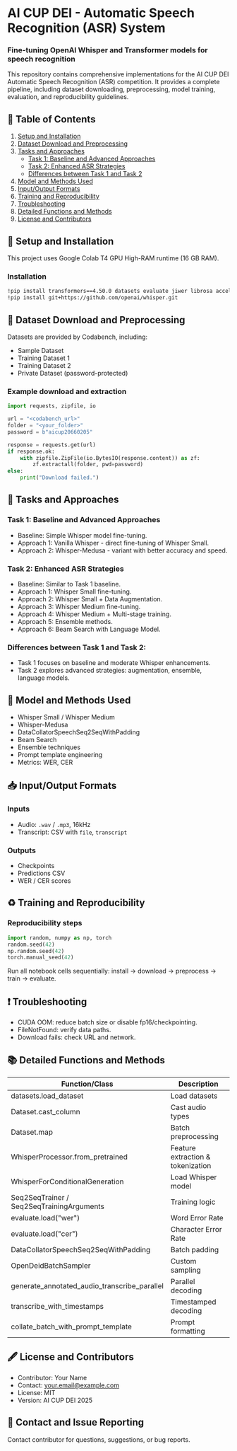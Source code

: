 # AI CUP DEI - Automatic Speech Recognition (ASR) System
### Fine-tuning OpenAI Whisper and Transformer models for speech recognition

This repository contains comprehensive implementations for the AI CUP DEI Automatic Speech Recognition (ASR) competition. It provides a complete pipeline, including dataset downloading, preprocessing, model training, evaluation, and reproducibility guidelines.

## 📑 Table of Contents
1. [Setup and Installation](#setup-and-installation)
2. [Dataset Download and Preprocessing](#dataset-download-and-preprocessing)
3. [Tasks and Approaches](#tasks-and-approaches)
    - [Task 1: Baseline and Advanced Approaches](#task-1-baseline-and-advanced-approaches)
    - [Task 2: Enhanced ASR Strategies](#task-2-enhanced-asr-strategies)
    - [Differences between Task 1 and Task 2](#differences-between-task-1-and-task-2)
4. [Model and Methods Used](#model-and-methods-used)
5. [Input/Output Formats](#inputoutput-formats)
6. [Training and Reproducibility](#training-and-reproducibility)
7. [Troubleshooting](#troubleshooting)
8. [Detailed Functions and Methods](#detailed-functions-and-methods)
9. [License and Contributors](#license-and-contributors)

## 🚀 Setup and Installation
This project uses Google Colab T4 GPU High-RAM runtime (16 GB RAM).

### Installation
```bash
!pip install transformers==4.50.0 datasets evaluate jiwer librosa accelerate bitsandbytes
!pip install git+https://github.com/openai/whisper.git
```

## 📂 Dataset Download and Preprocessing
Datasets are provided by Codabench, including:

- Sample Dataset
- Training Dataset 1
- Training Dataset 2
- Private Dataset (password-protected)

### Example download and extraction
```python
import requests, zipfile, io

url = "<codabench_url>"
folder = "<your_folder>"
password = b"aicup20660205"

response = requests.get(url)
if response.ok:
    with zipfile.ZipFile(io.BytesIO(response.content)) as zf:
        zf.extractall(folder, pwd=password)
else:
    print("Download failed.")
```

## 📌 Tasks and Approaches

### Task 1: Baseline and Advanced Approaches
- Baseline: Simple Whisper model fine-tuning.
- Approach 1: Vanilla Whisper - direct fine-tuning of Whisper Small.
- Approach 2: Whisper-Medusa - variant with better accuracy and speed.

### Task 2: Enhanced ASR Strategies
- Baseline: Similar to Task 1 baseline.
- Approach 1: Whisper Small fine-tuning.
- Approach 2: Whisper Small + Data Augmentation.
- Approach 3: Whisper Medium fine-tuning.
- Approach 4: Whisper Medium + Multi-stage training.
- Approach 5: Ensemble methods.
- Approach 6: Beam Search with Language Model.

### Differences between Task 1 and Task 2:
- Task 1 focuses on baseline and moderate Whisper enhancements.
- Task 2 explores advanced strategies: augmentation, ensemble, language models.

## 🧩 Model and Methods Used
- Whisper Small / Whisper Medium
- Whisper-Medusa
- DataCollatorSpeechSeq2SeqWithPadding
- Beam Search
- Ensemble techniques
- Prompt template engineering
- Metrics: WER, CER

## 📥 Input/Output Formats

### Inputs
- Audio: `.wav` / `.mp3`, 16kHz
- Transcript: CSV with `file`, `transcript`

### Outputs
- Checkpoints
- Predictions CSV
- WER / CER scores

## ♻️ Training and Reproducibility

### Reproducibility steps
```python
import random, numpy as np, torch
random.seed(42)
np.random.seed(42)
torch.manual_seed(42)
```

Run all notebook cells sequentially: install → download → preprocess → train → evaluate.

## ❗ Troubleshooting

- CUDA OOM: reduce batch size or disable fp16/checkpointing.
- FileNotFound: verify data paths.
- Download fails: check URL and network.

## 📚 Detailed Functions and Methods

| Function/Class | Description |
|----------------|-------------|
| datasets.load_dataset | Load datasets |
| Dataset.cast_column | Cast audio types |
| Dataset.map | Batch preprocessing |
| WhisperProcessor.from_pretrained | Feature extraction & tokenization |
| WhisperForConditionalGeneration | Load Whisper model |
| Seq2SeqTrainer / Seq2SeqTrainingArguments | Training logic |
| evaluate.load("wer") | Word Error Rate |
| evaluate.load("cer") | Character Error Rate |
| DataCollatorSpeechSeq2SeqWithPadding | Batch padding |
| OpenDeidBatchSampler | Custom sampling |
| generate_annotated_audio_transcribe_parallel | Parallel decoding |
| transcribe_with_timestamps | Timestamped decoding |
| collate_batch_with_prompt_template | Prompt formatting |

## 🖋️ License and Contributors

- Contributor: Your Name
- Contact: your.email@example.com
- License: MIT
- Version: AI CUP DEI 2025

## 📮 Contact and Issue Reporting
Contact contributor for questions, suggestions, or bug reports.
